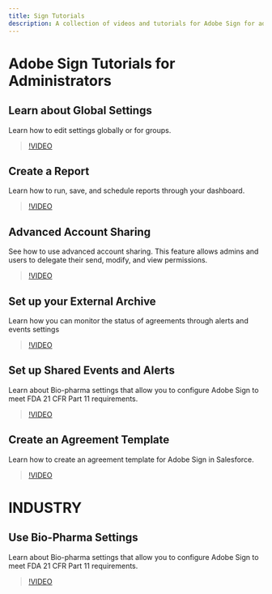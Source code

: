 ```yaml
---
title: Sign Tutorials
description: A collection of videos and tutorials for Adobe Sign for advanced admins.
---
```


# Adobe Sign Tutorials for Administrators

## Learn about Global Settings

Learn how to edit settings globally or for groups.

>[!VIDEO](https://video.tv.adobe.com/v/17358/?quality=9&autoplay=true&learn=on)

## Create a Report

Learn how to run, save, and schedule reports through your dashboard.

>[!VIDEO](https://video.tv.adobe.com/v/17357/?quality=9&autoplay=true&learn=on)

## Advanced Account Sharing

See how to use advanced account sharing. This feature allows admins and users to delegate their send, modify, and view permissions.

>[!VIDEO](https://video.tv.adobe.com/v/17363/?quality=9&autoplay=true&learn=on)

## Set up your External Archive

Learn how you can monitor the status of agreements through alerts and events settings

>[!VIDEO](https://helpx.adobe.com/sign/how-to/adobe-external-archiving.html)

## Set up Shared Events and Alerts

Learn about Bio-pharma settings that allow you to configure Adobe Sign to meet FDA 21 CFR Part 11 requirements.

>[!VIDEO](https://video.tv.adobe.com/v/17359/?quality=9&autoplay=true&learn=on)

## Create an Agreement Template

Learn how to create an agreement template for Adobe Sign in Salesforce.

>[!VIDEO](https://video.tv.adobe.com/v/17349/?quality=9&autoplay=true&learn=on)

# INDUSTRY

## Use Bio-Pharma Settings

Learn about Bio-pharma settings that allow you to configure Adobe Sign to meet FDA 21 CFR Part 11 requirements.

>[!VIDEO](https://video.tv.adobe.com/v/21748/?quality=9&autoplay=true&learn=on)